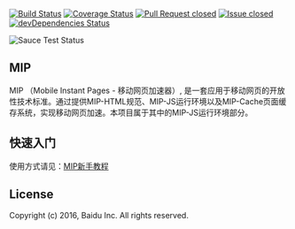 [![Build Status](https://travis-ci.org/GeekFE/mip.svg?branch=master)](https://travis-ci.org/GeekFE/mip)
[![Coverage Status](https://coveralls.io/repos/github/GeekFE/mip/badge.svg?branch=master)](https://coveralls.io/github/GeekFE/mip?branch=master)
[![Pull Request closed](http://issuestats.com/github/mipengine/mip/badge/pr)](http://issuestats.com/github/mipengine/mip)
[![Issue closed](http://issuestats.com/github/mipengine/mip/badge/issue)](http://issuestats.com/github/mipengine/mip)
[![devDependencies Status](https://david-dm.org/GeekFE/mip/dev-status.svg)](https://david-dm.org/GeekFE/mip?type=dev)

![Sauce Test Status](https://saucelabs.com/browser-matrix/smartfutureplayer.svg?auth=9728ea81d03f2fabc14755d35f0dff35)

## MIP

MIP （Mobile Instant Pages - 移动网页加速器）, 是一套应用于移动网页的开放性技术标准。通过提供MIP-HTML规范、MIP-JS运行环境以及MIP-Cache页面缓存系统，实现移动网页加速。本项目属于其中的MIP-JS运行环境部分。

## 快速入门
使用方式请见：[MIP新手教程](https://www.mipengine.org/doc/00-mip-101.html)

## License

Copyright (c) 2016, Baidu Inc. All rights reserved.

